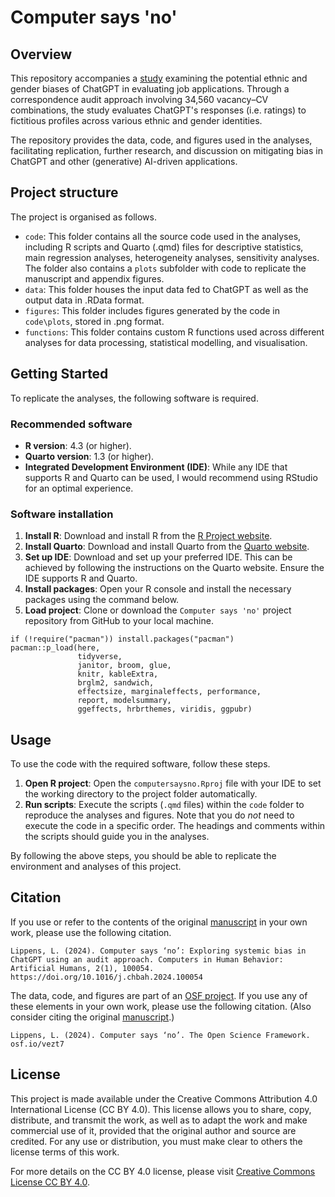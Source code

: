 # Computer says 'no'
## Overview
This repository accompanies a [study](https://doi.org/10.1016/j.chbah.2024.100054) examining the potential ethnic and gender biases of ChatGPT in evaluating job applications. Through a correspondence audit approach involving 34,560 vacancy–CV combinations, the study evaluates ChatGPT's responses (i.e. ratings) to fictitious profiles across various ethnic and gender identities.

The repository provides the data, code, and figures used in the analyses, facilitating replication, further research, and discussion on mitigating bias in ChatGPT and other (generative) AI-driven applications.

## Project structure
The project is organised as follows.

- `code`: This folder contains all the source code used in the analyses, including R scripts and Quarto (.qmd) files for descriptive statistics, main regression analyses, heterogeneity analyses, sensitivity analyses. The folder also contains a `plots` subfolder with code to replicate the manuscript and appendix figures.
- `data`: This folder houses the input data fed to ChatGPT as well as the output data in .RData format.
- `figures`: This folder includes figures generated by the code in `code\plots`, stored in .png format.
- `functions`: This folder contains custom R functions used across different analyses for data processing, statistical modelling, and visualisation.

## Getting Started
To replicate the analyses, the following software is required.

### Recommended software
- **R version**: 4.3 (or higher).
- **Quarto version**: 1.3 (or higher).
- **Integrated Development Environment (IDE)**: While any IDE that supports R and Quarto can be used, I would recommend using RStudio for an optimal experience.

### Software installation
1. **Install R**: Download and install R from the [R Project website](https://www.r-project.org/).
1. **Install Quarto**: Download and install Quarto from the [Quarto website](https://quarto.org/docs/get-started/).
1. **Set up IDE**: Download and set up your preferred IDE. This can be achieved by following the instructions on the Quarto website. Ensure the IDE supports R and Quarto.
1. **Install packages**: Open your R console and install the necessary packages using the command below.
1. **Load project**: Clone or download the `Computer says 'no'` project repository from GitHub to your local machine.

```
if (!require("pacman")) install.packages("pacman")
pacman::p_load(here,
               tidyverse,
               janitor, broom, glue,
               knitr, kableExtra,
               brglm2, sandwich,
               effectsize, marginaleffects, performance,
               report, modelsummary,
               ggeffects, hrbrthemes, viridis, ggpubr)
```

## Usage
To use the code with the required software, follow these steps.

1. **Open R project**: Open the `computersaysno.Rproj` file with your IDE to set the working directory to the project folder automatically.
1. **Run scripts**: Execute the scripts (`.qmd` files) within the `code` folder to reproduce the analyses and figures. Note that you do *not* need to execute the code in a specific order. The headings and comments within the scripts should guide you in the analyses.

By following the above steps, you should be able to replicate the environment and analyses of this project.

## Citation
If you use or refer to the contents of the original [manuscript](https://doi.org/10.1016/j.chbah.2024.100054) in your own work, please use the following citation.

```
Lippens, L. (2024). Computer says ‘no’: Exploring systemic bias in ChatGPT using an audit approach. Computers in Human Behavior: Artificial Humans, 2(1), 100054. https://doi.org/10.1016/j.chbah.2024.100054
```

The data, code, and figures are part of an [OSF project](osf.io/vezt7). If you use any of these elements in your own work, please use the following citation. (Also consider citing the original [manuscript](https://doi.org/10.1016/j.chbah.2024.100054).)

```
Lippens, L. (2024). Computer says ‘no’. The Open Science Framework. osf.io/vezt7
```

## License
This project is made available under the Creative Commons Attribution 4.0 International License (CC BY 4.0). This license allows you to share, copy, distribute, and transmit the work, as well as to adapt the work and make commercial use of it, provided that the original author and source are credited. For any use or distribution, you must make clear to others the license terms of this work.

For more details on the CC BY 4.0 license, please visit [Creative Commons License CC BY 4.0](https://creativecommons.org/licenses/by/4.0/).
